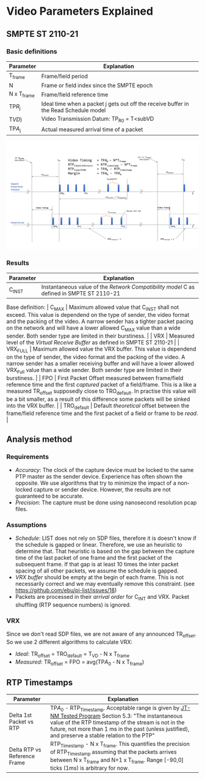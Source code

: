 # Video Parameters Explained

## SMPTE ST 2110-21

### Basic definitions

| Parameter | Explanation |
| ------ | ------ |
| T<sub>frame</sub> | Frame/field period |
| N | Frame or field index since the SMPTE epoch |
| N x T<sub>frame</sub> | Frame/field reference time |
| TP<i>R</i><sub>j</sub> | Ideal time when a packet j gets out off the receive buffer in the Read Schedule model |
| T<i>VD</i>) |  Video Transmission Datum: TP<sub>R</sub><sub>0</sub> = T<subVD</sub> |
| TP<i>A</i><sub>j</sub> | Actual measured arrival time of a packet |

![Packet Arrival](video_timings.png)

### Results

| Parameter | Explanation |
| ------ | ------ |
| C<sub>INST</sub>  | Instantaneous value of the *Retwork Compatibility model* C as defined in SMPTE ST 2110-21 |
Base definition:
| C<sub>MAX</sub> | Maximum allowed value that C<sub>INST</sub> shall not exceed. This value is dependend on the type of sender, the video format and the packing of the video. A narrow sender has a tighter packet pacing on the network and will have a lower allowed C<sub>MAX</sub> value than a wide sender. Both sender type are limited in their burstiness. |
| VRX | Measured level of the *Virtual Receive Buffer* as defined in SMPTE ST 2110-21 |
| VRX<sub>FULL</sub> | Maximum allowed value the VRX buffer. This value is dependend on the type of sender, the video format and the packing of the video. A narrow sender has a smaller receiving buffer and will have a lower allowed VRX<sub>Full</sub> value than a wide sender. Both sender type are limited in their burstiness. |
| FPO | First Packet Offset measured between frame/field reference time and the first *captured* packet of a field/frame. This is a like a measured TR<sub>offset</sub> supposedly close to TRO<sub>default</sub>. In practise this value will be a bit smaller, as a result of this difference some packets will be sinked into the VRX buffer. |
| TRO<sub>default</sub> | Default *theoretical* offset between the frame/field reference time and the first packet of a field or frame to be *read*. |

## Analysis method

### Requirements

- *Accuracy*: The clock of the capture device must be locked to the same PTP master as the sender device. Experience has often shown the opposite. We use algorithms that try to minimize the impact of a non-locked capture or sender device. However, the results are not guaranteed to be accurate.
- *Precision*: The capture must be done using nanosecond resolution pcap files.

### Assumptions

- *Schedule*: LIST does not rely on SDP files, therefore it is doesn't know if the schedule is gapped or linear. Therefore, we use an heuristic to determine that. That heuristic is based on the gap between the capture time of the last packet of one frame and the first packet of the subsequent frame. If that gap is at least 10 times the inter packet spacing of all other packets, we assume the schedule is gapped.
- *VRX buffer* should be empty at the begin of each frame. This is not necessarily correct and we may eventually remove this constraint. (see https://github.com/ebu/pi-list/issues/18)
- Packets are processed in their *arrival order* for C<sub>INT</sub> and VRX. Packet shuffling (RTP sequence numbers) is ignored.

### VRX

Since we don't read SDP files, we are not aware of any announced TR<sub>offset</sub>. So we use 2 different algorithms to calculate VRX:

- *Ideal*:  TR<sub>offset</sub> = TRO<sub>default</sub> = T<sub>VD</sub> - N x T<sub>frame</sub>
- *Measured*: TR<sub>offset</sub> = FPO = avg(TP<i>A</i><sub>0</sub> - N x T<sub>frame</sub>)

## RTP Timestamps

| Parameter | Explanation |
| ------ | ------ |
| Delta 1st Packet vs RTP | TP<i>A</i><sub>0</sub> - RTP<sub>Timestamp</sub>. Acceptable range is given by [JT-NM Tested Program](http://jt-nm.org/documents/JT-NM_Tested_Catalog_ST2110_Full-Online-2019-09-10.pdf) Section 5.3: "The instantaneous value of the RTP timestamp of the stream is not in the future, not more than 1 ms in the past (unless justified), and preserve a stable relation to the PTP" |
| Delta RTP vs Reference Frame | RTP<sub>Timestamp</sub> - N x T<sub>frame</sub>. This quantifies the precision of RTP<sub>Timestamp</sub> assuming that the packets arrives between N x T<sub>frame</sub> and N+1 x T<sub>frame</sub>. Range [-90,0] ticks (1ms) is arbitrary for now. |
